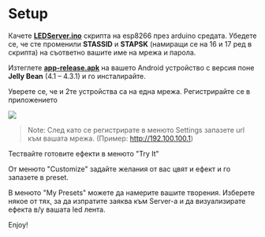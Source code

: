 # Setup

Качете **[LEDServer.ino](https://github.com/SimeonHG/LEDStripController/blob/master/LEDServer/LEDServer.ino "LEDServer.ino")** скрипта на esp8266  през arduino средата. Убедете се, че сте променили **STASSID** и **STAPSK** (намиращи се на 16 и 17 ред в скрипта) на съответно вашите име на мрежа и парола.

Изтеглете **[app-release.apk](https://github.com/SimeonHG/LEDStripController/blob/master/StripApp/app/release/app-release.apk "app-release.apk")** на вашето Аndroid устройство с версия поне **Jelly Bean** (4.1 – 4.3.1)  и го инсталирайте. 

Уверете се, че и 2те устройства са на една мрежа.
Регистрирайте се в приложението


![](https://i.imgur.com/BAb0G3J.png)

>  Note: След като се регистрирате в менюто Settings запазете url към вашата мрежа. (Пример: http://192.100.100.1)

Тествайте готовите ефекти в менюто "Try It"

От менюто "Customize" задайте желания от вас цвят и ефект и го запазете в preset.

В менюто "My Presets" можете да намерите вашите творения. Изберете някое от тях, за да изпратите заяква към Server-a и да визуализирате ефекта в/у вашата led лента. 

Enjoy!
